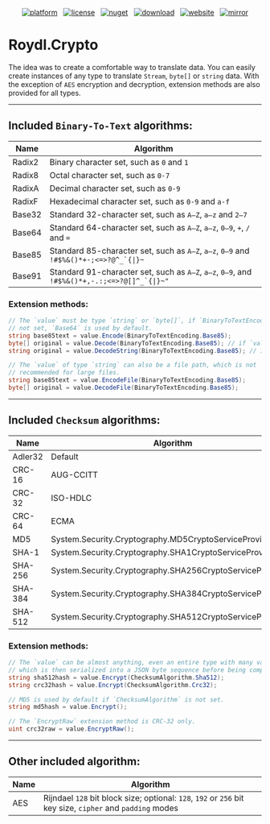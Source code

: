 <p align="center"><a href="https://dotnet.microsoft.com/download/dotnet/5.0"><img src="https://img.shields.io/badge/core-%3E=%20v5.0-lightgrey.svg?style=flat&logo=.net&logoColor=white" alt="platform"></a> &nbsp; <a href="https://github.com/Roydl/Crypto/blob/master/LICENSE.txt"><img src="https://img.shields.io/github/license/Roydl/Crypto.svg?style=flat" alt="license"></a> &nbsp; <a href="https://www.nuget.org/packages/Roydl.Crypto"><img src="https://img.shields.io/badge/nuget-%20v1.0.2-lightgrey.svg?style=flat&logo=nuget&logoColor=white" alt="nuget"></a> &nbsp; <a href="https://github.com/Roydl/Crypto/archive/master.zip"><img src="https://img.shields.io/badge/download-source-yellow.svg?style=flat" alt="download"></a> &nbsp; <a href="https://www.si13n7.com"><img src="https://img.shields.io/website/https/www.si13n7.com.svg?style=flat&down_color=red&down_message=offline&up_color=limegreen&up_message=online&logo=data%3Aimage%2Fpng%3Bbase64%2CiVBORw0KGgoAAAANSUhEUgAAAA4AAAAOCAYAAAAfSC3RAAAAAXNSR0IArs4c6QAAAARnQU1BAACxjwv8YQUAAAAJcEhZcwAADsMAAA7DAcdvqGQAAAEwSURBVDhPxZJNSgNBEIXnCp5AcCO4CmaTRRaKBhdCFkGCCKLgz2Y2RiQgCiqZzmi3CG4COj0X8ApewSt4Ba%2FQ9leZGpyVG8GComtq3qv3qmeS%2Fw9nikHMd5sVn3bqLx7zom1NcW8z%2F6G9CjoPm722rPEv45EJ21vD0O30AvX12IWDvTRsrPXrnjPlUYO0u3McVpZXhch5cnguZ7vVDWfpjRAZgPqc%2BIMEgKQe9Pfr0xn%2FBqZJjAUNQKilp5cC1gHYYz8Usc3OQsTz9HZWK5BMJwFDwrbWbuIXhfhg%2FDpWuE2mK5lEgQtiz4baU14u3V09i5peiipy6qVAxFWtZiflJiq8AAiIZx1CnxpStGmEpEHDZf4r2pUd%2BMjYxomoxJofo4L%2FHqyR57OF6vEvIkm%2BAYRc%2BWd4P97CAAAAAElFTkSuQmCC" alt="website"></a> &nbsp; <a href="https://www.si13n7.de"><img src="https://img.shields.io/website/https/www.si13n7.de.svg?style=flat&down_color=red&down_message=offline&label=mirror&up_color=limegreen&up_message=online&logo=data%3Aimage%2Fpng%3Bbase64%2CiVBORw0KGgoAAAANSUhEUgAAAA4AAAAOCAYAAAAfSC3RAAAAAXNSR0IArs4c6QAAAARnQU1BAACxjwv8YQUAAAAJcEhZcwAADsMAAA7DAcdvqGQAAAEwSURBVDhPxZJNSgNBEIXnCp5AcCO4CmaTRRaKBhdCFkGCCKLgz2Y2RiQgCiqZzmi3CG4COj0X8ApewSt4Ba%2FQ9leZGpyVG8GComtq3qv3qmeS%2Fw9nikHMd5sVn3bqLx7zom1NcW8z%2F6G9CjoPm722rPEv45EJ21vD0O30AvX12IWDvTRsrPXrnjPlUYO0u3McVpZXhch5cnguZ7vVDWfpjRAZgPqc%2BIMEgKQe9Pfr0xn%2FBqZJjAUNQKilp5cC1gHYYz8Usc3OQsTz9HZWK5BMJwFDwrbWbuIXhfhg%2FDpWuE2mK5lEgQtiz4baU14u3V09i5peiipy6qVAxFWtZiflJiq8AAiIZx1CnxpStGmEpEHDZf4r2pUd%2BMjYxomoxJofo4L%2FHqyR57OF6vEvIkm%2BAYRc%2BWd4P97CAAAAAElFTkSuQmCC" alt="mirror"></a></p>

# Roydl.Crypto

The idea was to create a comfortable way to translate data. You can easily create instances of any type to translate  `Stream`, `byte[]` or `string` data. With the exception of `AES` encryption and decryption, extension methods are also provided for all types.

---


## Included `Binary-To-Text` algorithms:

| Name | Algorithm |
| ---- | ---- |
| Radix2 | Binary character set, such as `0` and `1` |
| Radix8 | Octal character set, such as `0-7` |
| RadixA | Decimal character set, such as `0-9` |
| RadixF | Hexadecimal character set, such as `0-9` and `a-f` |
| Base32 | Standard 32-character set, such as `A–Z`, `a–z` and `2–7` |
| Base64 | Standard 64-character set, such as `A–Z`, `a–z`, `0–9`, `+`, `/` and `=` |
| Base85 | Standard 85-character set, such as `A–Z`, `a–z`, `0–9` and <code>!&#35;$%&amp;()*+-;&lt;=&gt;?@^_&#96;{&#124;}~</code> |
| Base91 | Standard 91-character set, such as `A–Z`, `a–z`, `0–9`, and <code>!&#35;$%&amp;()*+,-.:;&lt;=&gt;?@[]^_&#96;{&#124;}~&quot;</code> |

### Extension methods:
```cs
// The `value` must be type `string` or `byte[]`, if `BinaryToTextEncoding` is
// not set, `Base64` is used by default.
string base85text = value.Encode(BinaryToTextEncoding.Base85);
byte[] original = value.Decode(BinaryToTextEncoding.Base85); // if `value` to decode is `byte[]`
string original = value.DecodeString(BinaryToTextEncoding.Base85); // if `value` to decode is `string`

// The `value` of type `string` can also be a file path, which is not
// recommended for large files. 
string base85text = value.EncodeFile(BinaryToTextEncoding.Base85);
byte[] original = value.DecodeFile(BinaryToTextEncoding.Base85);
```

---

## Included `Checksum` algorithms:

| Name | Algorithm |
| ---- | ---- |
| Adler32 | Default |
| CRC-16 | AUG-CCITT |
| CRC-32 | ISO-HDLC |
| CRC-64 | ECMA |
| MD5 | System.Security.Cryptography.MD5CryptoServiceProvider() |
| SHA-1 | System.Security.Cryptography.SHA1CryptoServiceProvider() |
| SHA-256 | System.Security.Cryptography.SHA256CryptoServiceProvider() |
| SHA-384 | System.Security.Cryptography.SHA384CryptoServiceProvider() |
| SHA-512 | System.Security.Cryptography.SHA512CryptoServiceProvider() |

### Extension methods:
```cs
// The `value` can be almost anything, even an entire type with many values,
// which is then serialized into a JSON byte sequence before being computed. 
string sha512hash = value.Encrypt(ChecksumAlgorithm.Sha512);
string crc32hash = value.Encrypt(ChecksumAlgorithm.Crc32);

// MD5 is used by default if `ChecksumAlgorithm` is not set.
string md5hash = value.Encrypt();

// The `EncryptRaw` extension method is CRC-32 only.
uint crc32raw = value.EncryptRaw();
```

---

## Other included algorithm:

| Name | Algorithm |
| ---- | ---- |
| AES | Rijndael `128` bit block size; optional: `128`, `192` or `256` bit key size, `cipher` and `padding` modes |
